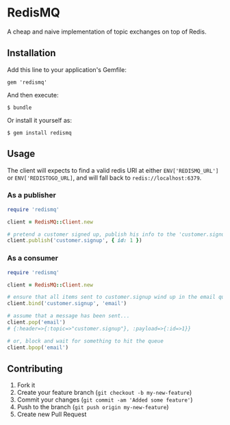 # RedisMQ

A cheap and naive implementation of topic exchanges on top of Redis.

## Installation

Add this line to your application's Gemfile:

    gem 'redismq'

And then execute:

    $ bundle

Or install it yourself as:

    $ gem install redismq

## Usage

The client will expects to find a valid redis URI at either `ENV['REDISMQ_URL']` or `ENV['REDISTOGO_URL]`, and will fall back to `redis://localhost:6379`.

### As a publisher

```ruby
require 'redismq'

client = RedisMQ::Client.new

# pretend a customer signed up, publish his info to the 'customer.signup' topic
client.publish('customer.signup', { id: 1 })
```

### As a consumer

```ruby
require 'redismq'

client = RedisMQ::Client.new

# ensure that all items sent to customer.signup wind up in the email queue
client.bind('customer.signup', 'email')

# assume that a message has been sent...
client.pop('email')
# {:header=>{:topic=>"customer.signup"}, :payload=>{:id=>1}}

# or, block and wait for something to hit the queue
client.bpop('email')
```

## Contributing

1. Fork it
2. Create your feature branch (`git checkout -b my-new-feature`)
3. Commit your changes (`git commit -am 'Added some feature'`)
4. Push to the branch (`git push origin my-new-feature`)
5. Create new Pull Request
